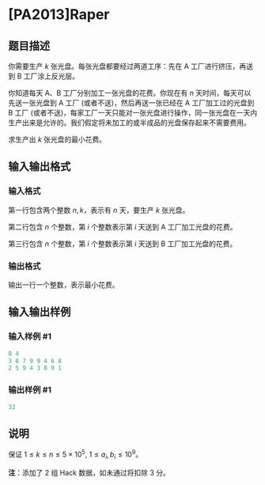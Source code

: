 # [PA2013]Raper

## 题目描述

你需要生产 $k$ 张光盘。每张光盘都要经过两道工序：先在 A 工厂进行挤压，再送到 B 工厂涂上反光层。

你知道每天 A、B 工厂分别加工一张光盘的花费。你现在有 $n$ 天时间，每天可以先送一张光盘到 A 工厂 (或者不送)，然后再送一张已经在 A 工厂加工过的光盘到 B 工厂 (或者不送)，每家工厂一天只能对一张光盘进行操作，同一张光盘在一天内生产出来是允许的。我们假定将未加工的或半成品的光盘保存起来不需要费用。

求生产出 $k$ 张光盘的最小花费。

## 输入输出格式

### 输入格式

第一行包含两个整数 $n, k$，表示有 $n$ 天，要生产 $k$ 张光盘。

第二行包含 $n$ 个整数，第 $i$ 个整数表示第 $i$ 天送到 A 工厂加工光盘的花费。

第三行包含 $n$ 个整数，第 $i$ 个整数表示第 $i$ 天送到 B 工厂加工光盘的花费。

### 输出格式

输出一行一个整数，表示最小花费。

## 输入输出样例

### 输入样例 #1

```cpp
8 4
3 8 7 9 9 4 6 8
2 5 9 4 3 8 9 1
```


### 输出样例 #1

```cpp
32
```


## 说明

保证 $1 \leqslant k \leqslant n \leqslant 5 \times 10^5,$ $1 \leqslant a_i, b_i \leqslant 10^9$。

**注**：添加了 $2$ 组 Hack 数据，如未通过将扣除 $3$ 分。

